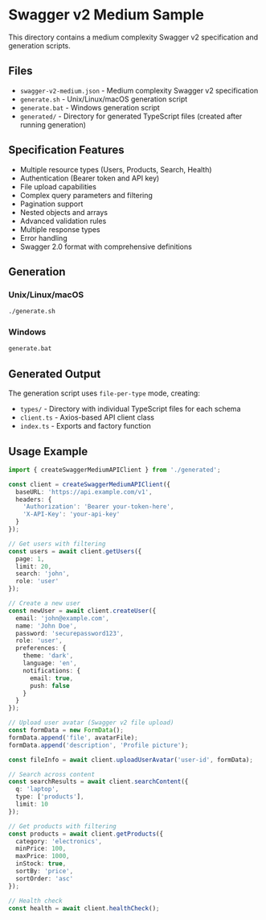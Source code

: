 # Swagger v2 Medium Sample

This directory contains a medium complexity Swagger v2 specification and generation scripts.

## Files

- `swagger-v2-medium.json` - Medium complexity Swagger v2 specification
- `generate.sh` - Unix/Linux/macOS generation script
- `generate.bat` - Windows generation script
- `generated/` - Directory for generated TypeScript files (created after running generation)

## Specification Features

- Multiple resource types (Users, Products, Search, Health)
- Authentication (Bearer token and API key)
- File upload capabilities
- Complex query parameters and filtering
- Pagination support
- Nested objects and arrays
- Advanced validation rules
- Multiple response types
- Error handling
- Swagger 2.0 format with comprehensive definitions

## Generation

### Unix/Linux/macOS
```bash
./generate.sh
```

### Windows
```cmd
generate.bat
```

## Generated Output

The generation script uses `file-per-type` mode, creating:
- `types/` - Directory with individual TypeScript files for each schema
- `client.ts` - Axios-based API client class
- `index.ts` - Exports and factory function

## Usage Example

```typescript
import { createSwaggerMediumAPIClient } from './generated';

const client = createSwaggerMediumAPIClient({
  baseURL: 'https://api.example.com/v1',
  headers: {
    'Authorization': 'Bearer your-token-here',
    'X-API-Key': 'your-api-key'
  }
});

// Get users with filtering
const users = await client.getUsers({
  page: 1,
  limit: 20,
  search: 'john',
  role: 'user'
});

// Create a new user
const newUser = await client.createUser({
  email: 'john@example.com',
  name: 'John Doe',
  password: 'securepassword123',
  role: 'user',
  preferences: {
    theme: 'dark',
    language: 'en',
    notifications: {
      email: true,
      push: false
    }
  }
});

// Upload user avatar (Swagger v2 file upload)
const formData = new FormData();
formData.append('file', avatarFile);
formData.append('description', 'Profile picture');

const fileInfo = await client.uploadUserAvatar('user-id', formData);

// Search across content
const searchResults = await client.searchContent({
  q: 'laptop',
  type: ['products'],
  limit: 10
});

// Get products with filtering
const products = await client.getProducts({
  category: 'electronics',
  minPrice: 100,
  maxPrice: 1000,
  inStock: true,
  sortBy: 'price',
  sortOrder: 'asc'
});

// Health check
const health = await client.healthCheck();
```
